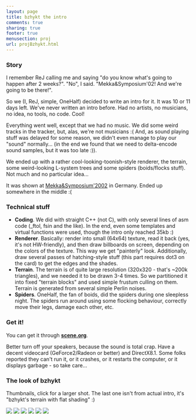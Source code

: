 ```yaml
---
layout: page
title: bzhykt the intro
comments: true
sharing: true
footer: true
menusection: proj
url: projBzhykt.html
---
```


<H3>Story</H3>
<P>
I remember ReJ calling me and saying "do you know what's going to happen after
2 weeks?". "No", I said. "Mekka&amp;Symposium'02! And we're going to be there!".
</P>
<P>
So we (I, ReJ, simple, OneHalf) decided to write an intro for it. It was 10 or
11 days left. We've never written an intro before. Had no artists, no musicians,
no idea, no tools, no code. Cool!
</P>
<P>
Everything went well, except that we had no music. We did some weird tracks in
the tracker, but, alas, we're not musicians :( And, as sound playing stuff
was delayed for some reason, we didn't even manage to play our "sound"
normally... (in the end we found that we need to delta-encode sound samples, but
it was too late :)).
</P>
<P>
We ended up with a rather cool-looking-toonish-style renderer, the terrain,
some weird-looking L-system trees and some spiders (boids/flocks stuff). Not much
and no particular idea...
</P>
<P>
It was shown at <A href="http://ms.demo.org/">Mekka&amp;Symposium'2002</A> in
Germany. Ended up somewhere in the middle :(
</P>


<H3>Technical stuff</H3>
<P>
<UL>
<LI><strong>Coding</strong>. We did with straight C++ (not C), with only several lines of
asm code (_ftol, fsin and the like). In the end, even some templates and
virtual functions were used, though the intro only reached 35kb :)</LI>
<LI><strong>Renderer</strong>. Basically: render into small (64x64) texture, read it back
(yes, it's not HW-friendly), and then draw billboards on screen, depending on
the colors of the texture. This way we get "painterly" look. Additionally,
draw several passes of hatching-style stuff (this part requires dot3 on the
card) to get the edges and the shades.</LI>
<LI><strong>Terrain</strong>. The terrain is of quite large resolution (320x320 - that's
~200k triangles), and we needed it to be drawn 3-4 times. So we partitioned
it into fixed "terrain blocks" and used simple frustum culling on them. Terrain
is generated from several simple Perlin noises.</LI>
<LI><strong>Spiders</strong>. OneHalf, the fan of boids, did the spiders during one
sleepless night. The spiders run around using some flocking behaviour, correctly
move their legs, damage each other, etc.</LI>
</LI>
</UL>
</P>


<H3>Get it!</H3>
<P>
You can get it through
<A href="http://www.scene.org/file.php?file=/parties/2002/mekkasymposium02/in64/pekla_bzhykt.zip&dummy=1">
<strong>scene.org</strong></A>.
</P>
<P>
Better turn off your speakers, because the sound is total
crap. Have a decent videocard (GeForce2/Radeon or better) and DirectX8.1.
Some folks reported they can't run it, or it crashes, or it restarts the computer, or it displays garbage - so take care...
</P>

<H3>The look of bzhykt</H3>
<P>
Thumbnails, click for a larger shot. The last one isn't from actual intro,
it's "bzhykt's terrain with flat shading" :)
</P>
<A href="img/bzhykt1.jpg"><IMG src="img/tn/bzhykt1.png"></A>
<A href="img/bzhykt2.jpg"><IMG src="img/tn/bzhykt2.png"></A>
<A href="img/bzhykt3.jpg"><IMG src="img/tn/bzhykt3.png"></A>
<A href="img/bzhykt4.jpg"><IMG src="img/tn/bzhykt4.png"></A>
<A href="img/bzhykt5.jpg"><IMG src="img/tn/bzhykt5.png"></A>
<A href="img/bzhykt6.jpg"><IMG src="img/tn/bzhykt6.png"></A>
